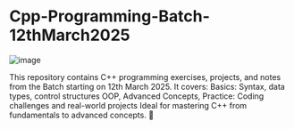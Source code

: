 # Cpp-Programming-Batch-12thMarch2025
![image](https://github.com/user-attachments/assets/bf351fdb-c777-4090-b879-bbdba4209619)

This repository contains C++ programming exercises, projects, and notes from the Batch starting on 12th March 2025. It covers:  Basics: Syntax, data types, control structures OOP, Advanced Concepts, Practice: Coding challenges and real-world projects Ideal for mastering C++ from fundamentals to advanced concepts. 🚀
